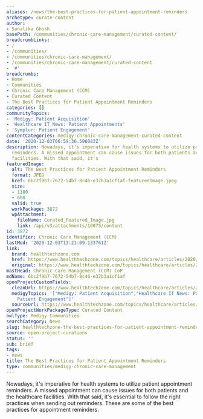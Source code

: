```yaml
---
aliases: /news/the-best-practices-for-patient-appointment-reminders
archetype: curate-content
author:
- Sonalika Ghosh
basePath: /communities/chronic-care-management/curated-content/
breadcrumbLinks:
- /
- /communities/
- /communities/chronic-care-management/
- /communities/chronic-care-management/curated-content
- '#'
breadcrumbs:
- Home
- Communities
- Chronic Care Management (CCM)
- Curated Content
- The Best Practices for Patient Appointment Reminders
categories: []
communityTopics:
- 'Medigy: Patient Acquisition'
- 'Healthcare IT News: Patient Appointments'
- 'Symplur: Patient Engagement'
contentCategories: medigy-chronic-care-management-curated-content
date: '2020-12-03T06:59:36.596083Z'
description: Nowadays, it's imperative for health systems to utilize patient appointment
  reminders. A missed appointment can cause issues for both patients and the healthcare
  facilities. With that said, it's
featuredImage:
  alt: The Best Practices for Patient Appointment Reminders
  format: JPEG
  href: 6bc2f9b7-7672-54b7-8c46-e37b3a1cf1af-featuredImage.jpeg
  size:
  - 1180
  - 600
  valid: true
  workPackage: 3872
  wpAttachment:
    fileName: Curated_Featured_Image.jpg
    link: /api/v3/attachments/10075/content
id: 3872
identifier: Chronic Care Management (CCM)
lastMod: '2020-12-03T13:21:09.133761Z'
link:
  brand: healthtechzone.com
  href: https://www.healthtechzone.com/topics/healthcare/articles/2020/10/29/447002-best-practices-patient-appointment-reminders.htm
  original: https://www.healthtechzone.com/topics/healthcare/articles/2020/10/29/447002-best-practices-patient-appointment-reminders.htm
mastHead: Chronic Care Management (CCM) CoP
mdName: 6bc2f9b7-7672-54b7-8c46-e37b3a1cf1af
openProjectCustomFields:
  cleanUrl: https://www.healthtechzone.com/topics/healthcare/articles/2020/10/29/447002-best-practices-patient-appointment-reminders.htm
  medigyTopics: '["Medigy: Patient Acquisition","Healthcare IT News: Patient Appointments","Symplur:
    Patient Engagement"]'
  sourceUrl: https://www.healthtechzone.com/topics/healthcare/articles/2020/10/29/447002-best-practices-patient-appointment-reminders.htm
openProjectWorkPackageType: Curated Content
owlType: Medigy Communities
searchCategory: News
slug: healthtechzone-the-best-practices-for-patient-appointment-reminders
source: open-project-curations
status: ''
sub: brief
tags:
- news
title: The Best Practices for Patient Appointment Reminders
type: communities/medigy-chronic-care-management
---
```


<p>Nowadays, it's imperative for health systems to utilize patient appointment reminders. A missed appointment can cause issues for both patients and the healthcare facilities. With that said, it's essential to follow the right practices when sending out reminders. These are some of the best practices for appointment reminders.</p>